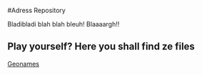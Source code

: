 #Adress Repository

Bladibladi blah blah bleuh! Blaaaargh!!

## Play yourself? Here you shall find ze files
[Geonames](http://download.geonames.org/export/zip)